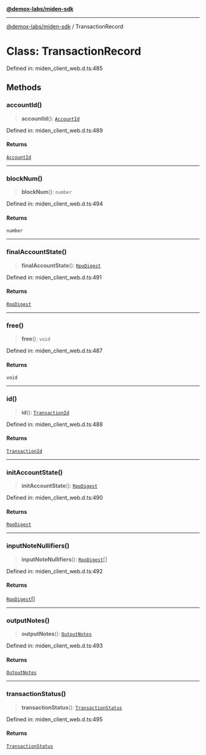 [**@demox-labs/miden-sdk**](../README.md)

***

[@demox-labs/miden-sdk](../README.md) / TransactionRecord

# Class: TransactionRecord

Defined in: miden\_client\_web.d.ts:485

## Methods

### accountId()

> **accountId**(): [`AccountId`](AccountId.md)

Defined in: miden\_client\_web.d.ts:489

#### Returns

[`AccountId`](AccountId.md)

***

### blockNum()

> **blockNum**(): `number`

Defined in: miden\_client\_web.d.ts:494

#### Returns

`number`

***

### finalAccountState()

> **finalAccountState**(): [`RpoDigest`](RpoDigest.md)

Defined in: miden\_client\_web.d.ts:491

#### Returns

[`RpoDigest`](RpoDigest.md)

***

### free()

> **free**(): `void`

Defined in: miden\_client\_web.d.ts:487

#### Returns

`void`

***

### id()

> **id**(): [`TransactionId`](TransactionId.md)

Defined in: miden\_client\_web.d.ts:488

#### Returns

[`TransactionId`](TransactionId.md)

***

### initAccountState()

> **initAccountState**(): [`RpoDigest`](RpoDigest.md)

Defined in: miden\_client\_web.d.ts:490

#### Returns

[`RpoDigest`](RpoDigest.md)

***

### inputNoteNullifiers()

> **inputNoteNullifiers**(): [`RpoDigest`](RpoDigest.md)[]

Defined in: miden\_client\_web.d.ts:492

#### Returns

[`RpoDigest`](RpoDigest.md)[]

***

### outputNotes()

> **outputNotes**(): [`OutputNotes`](OutputNotes.md)

Defined in: miden\_client\_web.d.ts:493

#### Returns

[`OutputNotes`](OutputNotes.md)

***

### transactionStatus()

> **transactionStatus**(): [`TransactionStatus`](TransactionStatus.md)

Defined in: miden\_client\_web.d.ts:495

#### Returns

[`TransactionStatus`](TransactionStatus.md)
